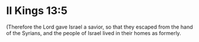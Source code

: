 # II Kings 13:5

(Therefore the Lord gave Israel a savior, so that they escaped from the hand of the Syrians, and the people of Israel lived in their homes as formerly.
